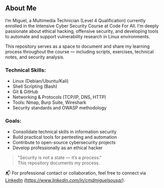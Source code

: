 ## About Me

I’m Miguel, a Multimedia Technician (Level 4 Qualification) currently enrolled in the Intensive Cyber Security Course at Code For All. I’m deeply passionate about ethical hacking, offensive security, and developing tools to automate and support vulnerability research in Linux environments.

This repository serves as a space to document and share my learning process throughout the course — including scripts, exercises, technical notes, and security analysis.

### Technical Skills:
- Linux (Debian/Ubuntu/Kali)
- Shell Scripting (Bash)
- Git & GitHub
- Networking & Protocols (TCP/IP, DNS, HTTP)
- Tools: Nmap, Burp Suite, Wireshark
- Security standards and OWASP methodology

### Goals:
- Consolidate technical skills in information security
- Build practical tools for pentesting and automation
- Contribute to open-source cybersecurity projects
- Develop professionally as an ethical hacker

> "Security is not a state — it’s a process."  
> This repository documents my process.

📬 For professional contact or collaboration, feel free to connect via [LinkedIn](#) *(https://www.linkedin.com/in/cmdmiguelsousa/)*.
